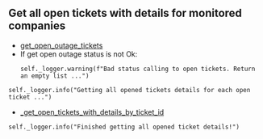 ## Get all open tickets with details for monitored companies
* [get_open_outage_tickets](../../repositories/bruin_repository/get_open_outage_tickets.md)
* If get open outage status is not Ok:
  ```
  self._logger.warning(f"Bad status calling to open tickets. Return an empty list ...")
  ```
```
self._logger.info("Getting all opened tickets details for each open ticket ...")
```
* [_get_open_tickets_with_details_by_ticket_id](_get_open_tickets_with_details_by_ticket_id.md)
```
self._logger.info("Finished getting all opened ticket details!")
```
